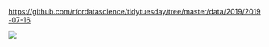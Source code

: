 https://github.com/rfordatascience/tidytuesday/tree/master/data/2019/2019-07-16

![](/week-29/wip_sorry.png)